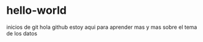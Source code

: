 # hello-world
inicios de git
hola github estoy aqui para aprender mas y mas sobre el tema de los datos 
